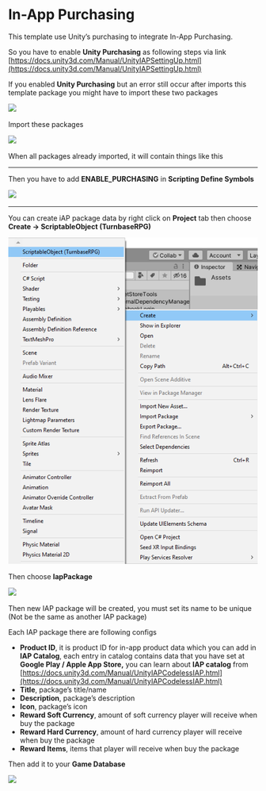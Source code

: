 # In-App Purchasing

This template use Unity’s purchasing to integrate In-App Purchasing.

So you have to enable **Unity Purchasing** as following steps via link [https://docs.unity3d.com/Manual/UnityIAPSettingUp.html](https://docs.unity3d.com/Manual/UnityIAPSettingUp.html)

If you enabled **Unity Purchasing** but an error still occur after imports this template package you might have to import these two packages

![](../images/0H6BZofmpB5gW0cDR.png)

Import these packages

![](../images/1dVRmCLLsNw46dY87UZPM7Q.png)

When all packages already imported, it will contain things like this

* * *

Then you have to add **ENABLE\_PURCHASING** in **Scripting Define Symbols**

![](../images/1QbHubwVgiGx5B8CHXtbbaA.png)

* * *

You can create iAP package data by right click on **Project** tab then choose **Create -> ScriptableObject (TurnbaseRPG)**

![](../images/CreateScriptableObject.png)

Then choose **IapPackage**

![](../images/17jC2ZwLdM3ewumoisd83UQ.png)

Then new IAP package will be created, you must set its name to be unique (Not be the same as another IAP package)

Each IAP package there are following configs

*   **Product ID**, it is product ID for in-app product data which you can add in **IAP Catalog**, each entry in catalog contains data that you have set at **Google Play / Apple App Store,** you can learn about **IAP catalog** from [https://docs.unity3d.com/Manual/UnityIAPCodelessIAP.html](https://docs.unity3d.com/Manual/UnityIAPCodelessIAP.html)
*   **Title**, package’s title/name
*   **Description**, package’s description
*   **Icon**, package’s icon
*   **Reward Soft Currency**, amount of soft currency player will receive when buy the package
*   **Reward Hard Currency**, amount of hard currency player will receive when buy the package
*   **Reward Items**, items that player will receive when buy the package

Then add it to your **Game Database**

![](../images/1_DvKxRF285diuZVp4toicw.png)